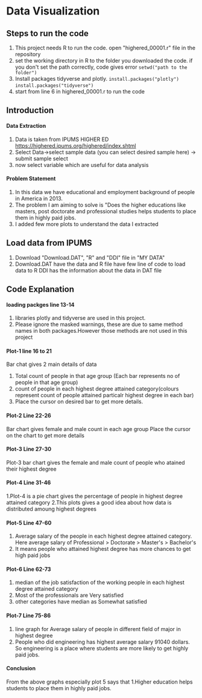 # Data Visualization

## Steps to run the code
1. This project needs R to run the code. open "highered_00001.r" file in the repository
2. set the working directory in R to the folder you downloaded the code. if you don't set the path correctly, code gives error
`setwd("path to the folder")`
4. Install packages tidyverse and plotly.
 `install.packages("plotly")`
 `install.packages("tidyverse")`
3. start from line 6 in highered_00001.r to run the code


## Introduction

#### Data Extraction
1. Data is taken from IPUMS HIGHER ED https://highered.ipums.org/highered/index.shtml
2. Select Data->select sample data (you can select desired sample here) -> submit sample select
3. now select variable which are useful for data analysis

#### Problem Statement
1. In this data we have educational and employment background of people in America in 2013.
2. The problem I am aiming to solve is "Does the higher educations like masters, post doctorate and professional studies helps students to  place them in highly paid jobs.
3. I added few more plots to understand the data I extracted 


## Load data from IPUMS
1. Download "Download.DAT", "R" and "DDI" file in "MY DATA"
2. Download.DAT have the data and R file have few line of code to load data to R DDI has the information about the data in DAT file

## Code Explanation

#### loading packges line 13-14
1. libraries plotly and tidyverse are used in this project.
2. Please ignore the masked warnings, these are due to same method names in both packages.However those methods are not used in this project

#### Plot-1  line 16 to 21
Bar chat gives 2 main details of data
1. Total count of people in that age group (Each bar represents no of people in that age group)
2. count of people in each highest degree attained category(colours represent count of people attained particalr highest degree in each bar)
3. Place the cursor on desired bar to get more details.

#### Plot-2 Line 22-26
Bar chart gives female and male count in each age group
Place the cursor on the chart to get more details

#### Plot-3 Line 27-30
Plot-3 bar chart gives the female and male count of people who atained their highest degree

#### Plot-4 Line 31-46
1.Plot-4 is a pie chart gives the percentage of people in highest degree attained category
2.This plots gives a good idea about how data is distributed amoung highest degrees

#### Plot-5 Line 47-60
1. Average salary of the people in each highest degree attained category.
Here average salary of Professional > Doctorate > Master's > Bachelor's
2. It means people who attained highest degree has more chances to get high paid jobs

#### Plot-6 Line 62-73
1. median of the job satisfaction of the working people in each highest degree attained category
2. Most of the professionals are Very satisfied
3. other categories have median as Somewhat satisfied

#### Plot-7 Line 75-86
1. line graph for Average salary of people in different field of major in highest degree
2. People who did engineering has highest average salary 91040 dollars. So engineering is a place where students are more likely to get highly paid jobs.

#### Conclusion
From the above graphs especially plot 5 says that
1.Higher education helps students to place them in highly paid jobs.



